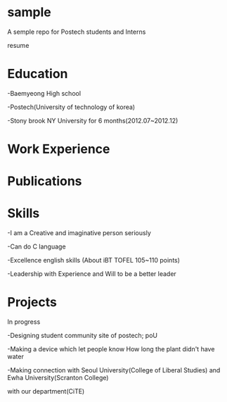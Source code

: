 sample
======
A semple repo for Postech students and Interns


resume

Education 
=========

-Baemyeong High school

-Postech(University of technology of korea)

-Stony brook NY University for 6 months(2012.07~2012.12)


Work Experience
===============


Publications
============

Skills 
======

-I am a Creative and imaginative person seriously

-Can do C language

-Excellence english skills (About iBT TOFEL 105~110 points)

-Leadership with Experience and Will to be a  better leader

Projects
========

In progress

-Designing student community site of postech; poU

-Making a device which let people know How long the plant didn't have water

-Making connection with Seoul University(College of Liberal Studies) and Ewha University(Scranton College) 

with our department(CiTE)


